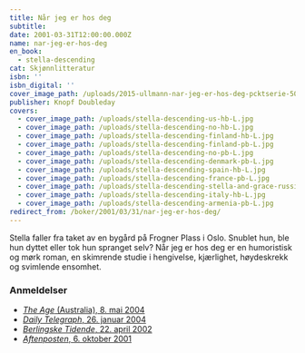 ```yaml
---
title: Når jeg er hos deg
subtitle:
date: 2001-03-31T12:00:00.000Z
name: nar-jeg-er-hos-deg
en_book:
  - stella-descending
cat: Skjønnlitteratur
isbn: ''
isbn_digital: ''
cover_image_path: /uploads/2015-ullmann-nar-jeg-er-hos-deg-pcktserie-500px.jpg
publisher: Knopf Doubleday
covers:
  - cover_image_path: /uploads/stella-descending-us-hb-L.jpg
  - cover_image_path: /uploads/stella-descending-no-hb-L.jpg
  - cover_image_path: /uploads/stella-descending-finland-hb-L.jpg
  - cover_image_path: /uploads/stella-descending-finland-pb-L.jpg
  - cover_image_path: /uploads/stella-descending-no-pb-L.jpg
  - cover_image_path: /uploads/stella-descending-denmark-pb-L.jpg
  - cover_image_path: /uploads/stella-descending-spain-hb-L.jpg
  - cover_image_path: /uploads/stella-descending-france-pb-L.jpg
  - cover_image_path: /uploads/stella-descending-stella-and-grace-russia-hb-L.jpg
  - cover_image_path: /uploads/stella-descending-italy-hb-L.jpg
  - cover_image_path: /uploads/stella-descending-armenia-pb-L.jpg
redirect_from: /boker/2001/03/31/nar-jeg-er-hos-deg/
---
```


Stella faller fra taket av en bygård på Frogner Plass i Oslo. Snublet hun, ble hun dyttet eller tok hun spranget selv? Når jeg er hos deg er en humoristisk og mørk roman, en skimrende studie i hengivelse, kjærlighet, høydeskrekk og svimlende ensomhet.

### Anmeldelser

* [*The Age* (Australia), 8. mai 2004](/assets/files/Age-08-05-2004.pdf)
* [*Daily Telegraph*, 26. januar 2004](/assets/files/Telegraph-26-01-2004.pdf)
* [*Berlingske Tidende*, 22. april 2002](/assets/files/Berlingske-22-04-2002.pdf)
* [*Aftenposten*, 6. oktober 2001](/assets/files/Aftenposten-06-10-2001.pdf)
